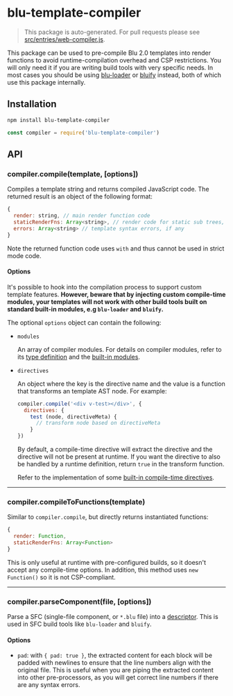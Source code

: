 # blu-template-compiler

> This package is auto-generated. For pull requests please see [src/entries/web-compiler.js](https://github.com/blujs/blu/blob/dev/src/entries/web-compiler.js).

This package can be used to pre-compile Blu 2.0 templates into render functions to avoid runtime-compilation overhead and CSP restrictions. You will only need it if you are writing build tools with very specific needs. In most cases you should be using [blu-loader](https://github.com/blujs/blu-loader) or [bluify](https://github.com/blujs/bluify) instead, both of which use this package internally.

## Installation

``` bash
npm install blu-template-compiler
```

``` js
const compiler = require('blu-template-compiler')
```

## API

### compiler.compile(template, [options])

Compiles a template string and returns compiled JavaScript code. The returned result is an object of the following format:

``` js
{
  render: string, // main render function code
  staticRenderFns: Array<string>, // render code for static sub trees, if any
  errors: Array<string> // template syntax errors, if any
}
```

Note the returned function code uses `with` and thus cannot be used in strict mode code.

#### Options

It's possible to hook into the compilation process to support custom template features. **However, beware that by injecting custom compile-time modules, your templates will not work with other build tools built on standard built-in modules, e.g `blu-loader` and `bluify`.**

The optional `options` object can contain the following:

- `modules`

  An array of compiler modules. For details on compiler modules, refer to its [type definition](https://github.com/blujs/blu/blob/dev/flow/compiler.js#L31) and the [built-in modules](https://github.com/blujs/blu/tree/dev/src/platforms/web/compiler/modules).

- `directives`

  An object where the key is the directive name and the value is a function that transforms an template AST node. For example:

  ``` js
  compiler.compile('<div v-test></div>', {
    directives: {
      test (node, directiveMeta) {
        // transform node based on directiveMeta
      }
  })
  ```

  By default, a compile-time directive will extract the directive and the directive will not be present at runtime. If you want the directive to also be handled by a runtime definition, return `true` in the transform function.

  Refer to the implementation of some [built-in compile-time directives](https://github.com/blujs/blu/tree/next/src/platforms/web/compiler/directives).

---

### compiler.compileToFunctions(template)

Similar to `compiler.compile`, but directly returns instantiated functions:

``` js
{
  render: Function,
  staticRenderFns: Array<Function>
}
```

This is only useful at runtime with pre-configured builds, so it doesn't accept any compile-time options. In addition, this method uses `new Function()` so it is not CSP-compliant.

---

### compiler.parseComponent(file, [options])

Parse a SFC (single-file component, or `*.blu` file) into a [descriptor](https://github.com/blujs/blu/blob/dev/flow/compiler.js#L131). This is used in SFC build tools like `blu-loader` and `bluify`.

#### Options

- `pad`: with `{ pad: true }`, the extracted content for each block will be padded with newlines to ensure that the line numbers align with the original file. This is useful when you are piping the extracted content into other pre-processors, as you will get correct line numbers if there are any syntax errors.
